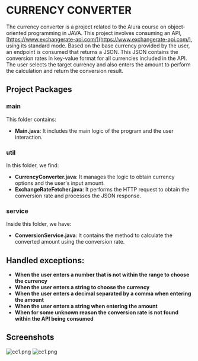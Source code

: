 # CURRENCY CONVERTER

The currency converter is a project related to the Alura course on object-oriented programming in JAVA. This project involves consuming an API, [https://www.exchangerate-api.com/](https://www.exchangerate-api.com/), using its standard mode. Based on the base currency provided by the user, an endpoint is consumed that returns a JSON. This JSON contains the conversion rates in key-value format for all currencies included in the API. The user selects the target currency and also enters the amount to perform the calculation and return the conversion result.

## Project Packages

### main
This folder contains:

- **Main.java**: It includes the main logic of the program and the user interaction.

### util
In this folder, we find:

- **CurrencyConverter.java**: It manages the logic to obtain currency options and the user's input amount.
- **ExchangeRateFetcher.java**: It performs the HTTP request to obtain the conversion rate and processes the JSON response.

### service
Inside this folder, we have:

- **ConversionService.java**: It contains the method to calculate the converted amount using the conversion rate.

## Handled exceptions:

- **When the user enters a number that is not within the range to choose the currency**
- **When the user enters a string to choose the currency**
- **When the user enters a decimal separated by a comma when entering the amount**
- **When the user enters a string when entering the amount**
- **When for some unknown reason the conversion rate is not found within the API being consumed**

## Screenshots

![cc1.png](https://i.postimg.cc/NfWnBWyT/cc1.png)
![cc1.png](https://i.postimg.cc/hPPCgKPf/cc3.png)
